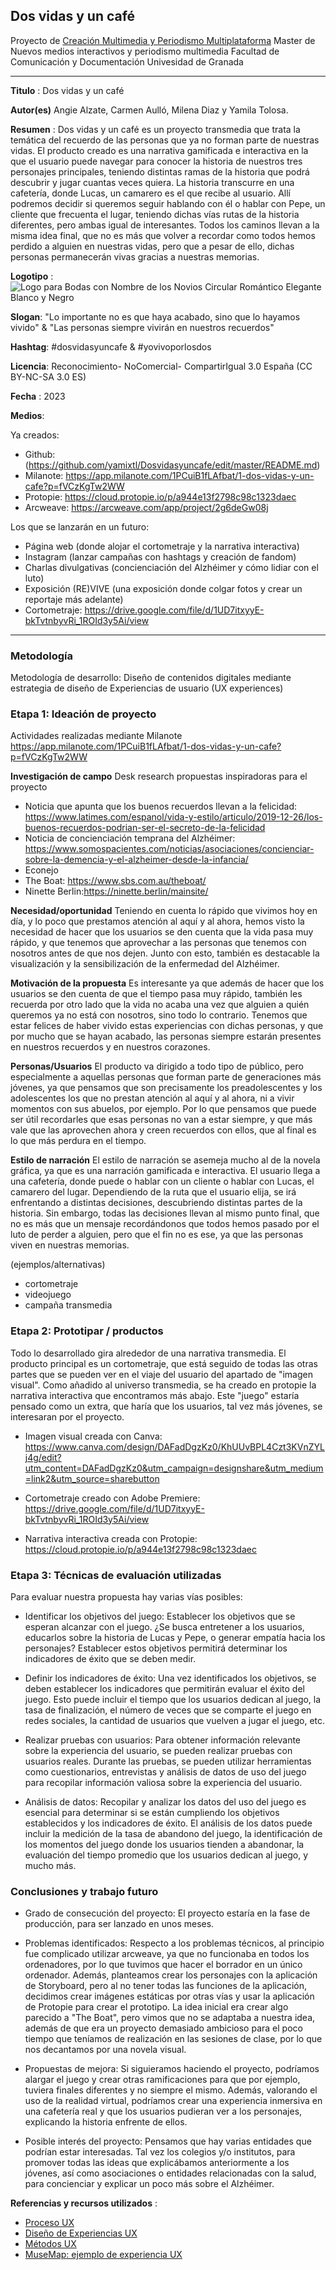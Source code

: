 ## Dos vidas y un café  

Proyecto de [Creación Multimedia y Periodismo Multiplataforma](https://github.com/mgea/PeriodismoMultimedia)
Master de Nuevos medios interactivos y periodismo multimedia
Facultad de Comunicación y Documentación
Univesidad de Granada  

----

**Titulo** : Dos vidas y un café

**Autor(es)** Angie Alzate, Carmen Aulló, Milena Diaz y Yamila Tolosa.

**Resumen** : Dos vidas y un café es un proyecto transmedia que trata la temática del recuerdo de las personas que ya no forman parte de nuestras vidas.
El producto creado es una narrativa gamificada e interactiva en la que el usuario puede navegar para conocer la historia de nuestros tres personajes principales, teniendo distintas ramas de la historia que podrá descubrir y jugar cuantas veces quiera. La historia transcurre en una cafetería, donde Lucas, un camarero es el que recibe al usuario. Allí podremos decidir si queremos seguir hablando con él o hablar con Pepe, un cliente que frecuenta el lugar, teniendo dichas vías rutas de la historia diferentes, pero ambas igual de interesantes. Todos los caminos llevan a la misma idea final, que no es más que volver a recordar como todos hemos perdido a alguien en nuestras vidas, pero que a pesar de ello, dichas personas permanecerán vivas gracias a nuestras memorias.



**Logotipo** : 
![Logo para Bodas con Nombre de los Novios Circular Romántico Elegante Blanco y Negro](https://user-images.githubusercontent.com/130590655/233229355-01720041-93b1-4030-88ee-e4578c03fa8d.png)



**Slogan**: "Lo importante no es que haya acabado, sino que lo hayamos vivido" & "Las personas siempre vivirán en nuestros recuerdos"

**Hashtag**: #dosvidasyuncafe & #yovivoporlosdos

**Licencia**: Reconocimiento- NoComercial- CompartirIgual 3.0 España (CC BY-NC-SA 3.0 ES)

**Fecha** : 2023

**Medios**: 

Ya creados:
* Github: (https://github.com/yamixtl/Dosvidasyuncafe/edit/master/README.md) 
* Milanote: https://app.milanote.com/1PCuiB1fLAfbat/1-dos-vidas-y-un-cafe?p=fVCzKgTw2WW 
* Protopie: https://cloud.protopie.io/p/a944e13f2798c98c1323daec 
* Arcweave: https://arcweave.com/app/project/2g6deGw08j 


Los que se lanzarán en un futuro:
* Página web (donde alojar el cortometraje y la narrativa interactiva)
* Instagram (lanzar campañas con hashtags y creación de fandom)
* Charlas divulgativas (concienciación del Alzhéimer y cómo lidiar con el luto)
* Exposición (RE)VIVE (una exposición donde colgar fotos y crear un reportaje más adelante)
* Cortometraje: https://drive.google.com/file/d/1UD7itxyyE-bkTvtnbyvRi_1ROId3y5Ai/view



--- 

### Metodología

Metodología de desarrollo: Diseño de contenidos digitales mediante estrategia de diseño de Experiencias de usuario (UX experiences) 

### Etapa 1: Ideación de proyecto 

Actividades realizadas mediante Milanote https://app.milanote.com/1PCuiB1fLAfbat/1-dos-vidas-y-un-cafe?p=fVCzKgTw2WW 

**Investigación de campo**   Desk research propuestas inspiradoras para el proyecto 

* Noticia que apunta que los buenos recuerdos llevan a la felicidad: https://www.latimes.com/espanol/vida-y-estilo/articulo/2019-12-26/los-buenos-recuerdos-podrian-ser-el-secreto-de-la-felicidad
* Noticia de concienciación temprana del Alzhéimer: https://www.somospacientes.com/noticias/asociaciones/concienciar-sobre-la-demencia-y-el-alzheimer-desde-la-infancia/
* Econejo
* The Boat: https://www.sbs.com.au/theboat/
* Ninette Berlin:https://ninette.berlin/mainsite/


**Necesidad/oportunidad** Teniendo en cuenta lo rápido que vivimos hoy en día, y lo poco que prestamos atención al aquí y al ahora, hemos visto la necesidad de hacer que los usuarios se den cuenta que la vida pasa muy rápido, y que tenemos que aprovechar a las personas que tenemos con nosotros antes de que nos dejen. Junto con esto, también es destacable la visualización y la sensibilización de la enfermedad del Alzhéimer.

**Motivación de la propuesta** Es interesante ya que además de hacer que los usuarios se den cuenta de que el tiempo pasa muy rápido, también les recuerda por otro lado que la vida no acaba una vez que alguien a quién queremos ya no está con nosotros, sino todo lo contrario. Tenemos que estar felices de haber vivido estas experiencias con dichas personas, y que por mucho que se hayan acabado, las personas siempre estarán presentes en nuestros recuerdos y en nuestros corazones.

**Personas/Usuarios** El producto va dirigido a todo tipo de público, pero especialmente a aquellas personas que forman parte de generaciones más jóvenes, ya que pensamos que son precisamente los preadolescentes y los adolescentes los que no prestan atención al aquí y al ahora, ni a vivir momentos con sus abuelos, por ejemplo. Por lo que pensamos que puede ser útil recordarles que esas personas no van a estar siempre, y que más vale que las aprovechen ahora y creen recuerdos con ellos, que al final es lo que más perdura en el tiempo.

**Estilo de narración** El estilo de narración se asemeja mucho al de la novela gráfica, ya que es una narración gamificada e interactiva. El usuario llega a una cafetería, donde puede o hablar con un cliente o hablar con Lucas, el camarero del lugar. Dependiendo de la ruta que el usuario elija, se irá enfrentando a distintas decisiones, descubriendo distintas partes de la historia. Sin embargo, todas las decisiones llevan al mismo punto final, que no es más que un mensaje recordándonos que todos hemos pasado por el luto de perder a alguien, pero que el fin no es ese, ya que las personas viven en nuestras memorias.

(ejemplos/alternativas) 
* cortometraje
* videojuego 
* campaña transmedia



### Etapa 2: Prototipar / productos 

Todo lo desarrollado gira alrededor de una narrativa transmedia. El producto principal es un cortometraje, que está seguido de todas las otras partes que se pueden ver en el viaje del usuario del apartado de "imagen visual". Como añadido al universo transmedia, se ha creado en protopie la narrativa interactiva que encontramos más abajo. Este "juego" estaría pensado como un extra, que haría que los usuarios, tal vez más jóvenes, se interesaran por el proyecto. 

* Imagen visual creada con Canva: https://www.canva.com/design/DAFadDgzKz0/KhUUvBPL4Czt3KVnZYLj4g/edit?utm_content=DAFadDgzKz0&utm_campaign=designshare&utm_medium=link2&utm_source=sharebutton

* Cortometraje creado con Adobe Premiere: https://drive.google.com/file/d/1UD7itxyyE-bkTvtnbyvRi_1ROId3y5Ai/view

* Narrativa interactiva creada con Protopie: https://cloud.protopie.io/p/a944e13f2798c98c1323daec 

### Etapa 3: Técnicas de evaluación utilizadas

Para evaluar nuestra propuesta hay varias vías posibles:

* Identificar los objetivos del juego: Establecer los objetivos que se esperan alcanzar con el juego. ¿Se busca entretener a los usuarios, educarlos sobre la historia de Lucas y Pepe, o generar empatía hacia los personajes? Establecer estos objetivos permitirá determinar los indicadores de éxito que se deben medir.

* Definir los indicadores de éxito: Una vez identificados los objetivos, se deben establecer los indicadores que permitirán evaluar el éxito del juego. Esto puede incluir el tiempo que los usuarios dedican al juego, la tasa de finalización, el número de veces que se comparte el juego en redes sociales, la cantidad de usuarios que vuelven a jugar el juego, etc.

* Realizar pruebas con usuarios: Para obtener información relevante sobre la experiencia del usuario, se pueden realizar pruebas con usuarios reales. Durante las pruebas, se pueden utilizar herramientas como cuestionarios, entrevistas y análisis de datos de uso del juego para recopilar información valiosa sobre la experiencia del usuario.

* Análisis de datos: Recopilar y analizar los datos del uso del juego es esencial para determinar si se están cumpliendo los objetivos establecidos y los indicadores de éxito. El análisis de los datos puede incluir la medición de la tasa de abandono del juego, la identificación de los momentos del juego donde los usuarios tienden a abandonar, la evaluación del tiempo promedio que los usuarios dedican al juego, y mucho más.


### Conclusiones y trabajo futuro

* Grado de consecución del proyecto: El proyecto estaría en la fase de producción, para ser lanzado en unos meses.

* Problemas identificados: Respecto a los problemas técnicos, al principio fue complicado utilizar arcweave, ya que no funcionaba en todos los ordenadores, por lo que tuvimos que hacer el borrador en un único ordenador. Además, planteamos crear los personajes con la aplicación de Storyboard, pero al no tener todas las funciones de la aplicación, decidimos crear imágenes estáticas por otras vías y usar la aplicación de Protopie para crear el prototipo. La idea inicial era crear algo parecido a "The Boat", pero vimos que no se adaptaba a nuestra idea, además de que era un proyecto demasiado ambicioso para el poco tiempo que teníamos de realización en las sesiones de clase, por lo que nos decantamos por una novela visual.

* Propuestas de mejora: Si siguieramos haciendo el proyecto, podríamos alargar el juego y crear otras ramificaciones para que por ejemplo, tuviera finales diferentes y no siempre el mismo. Además, valorando el uso de la realidad virtual, podríamos crear una experiencia inmersiva en una cafetería real y que los usuarios pudieran ver a los personajes, explicando la historia enfrente de ellos.
* Posible interés del proyecto: Pensamos que hay varias entidades que podrían estar interesadas. Tal vez los colegios y/o institutos, para promover todas las ideas que explicábamos anteriormente a los jóvenes, así como asociaciones o entidades relacionadas con la salud, para concienciar y explicar un poco más sobre el Alzhéimer. 


**Referencias y recursos utilizados** :

* [Proceso UX](https://uxmastery.com/resources/process/)
* [Diseño de Experiencias UX](http://www.nosolousabilidad.com/articulos/uxd.htm) 
* [Métodos UX](https://mgea.github.io/UX-DIU-Checklist/index.html) 
* [MuseMap: ejemplo de experiencia UX](https://blog.prototypr.io/musemap-street-art-app-ux-case-study-9bec6a99823b) 


